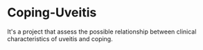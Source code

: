 # Coping-Uveitis
It's a project that assess the possible relationship between clinical characteristics of uveitis and coping.
